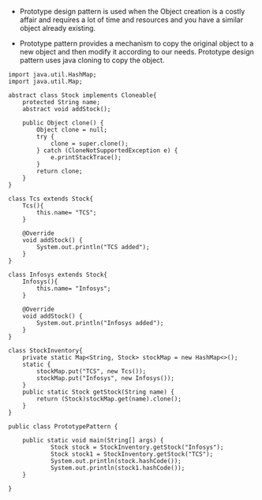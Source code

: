 * Prototype design pattern is used when the Object creation is a costly affair and requires a lot of time and resources and you have a similar object already existing.

* Prototype pattern provides a mechanism to copy the original object to a new object and then modify it according to our needs. Prototype design pattern uses java cloning to copy the object.


```
import java.util.HashMap;
import java.util.Map;

abstract class Stock implements Cloneable{
	protected String name;
	abstract void addStock();
	
	public Object clone() {
		Object clone = null;
		try {
			clone = super.clone();
		} catch (CloneNotSupportedException e) {
			e.printStackTrace();
		}
		return clone;
	}
}
```
```
class Tcs extends Stock{
	Tcs(){
		this.name= "TCS";
	}

	@Override
	void addStock() {
		System.out.println("TCS added");		
	}	
}
```
```
class Infosys extends Stock{
	Infosys(){
		this.name= "Infosys";
	}

	@Override
	void addStock() {
		System.out.println("Infosys added");		
	}	
}
```
```
class StockInventory{
	private static Map<String, Stock> stockMap = new HashMap<>();
	static {
		stockMap.put("TCS", new Tcs());
		stockMap.put("Infosys", new Infosys());
	}
	public static Stock getStock(String name) {
		return (Stock)stockMap.get(name).clone();
	}
}
```
```
public class PrototypePattern {
	
	public static void main(String[] args) {
			Stock stock = StockInventory.getStock("Infosys");
			Stock stock1 = StockInventory.getStock("TCS");
			System.out.println(stock.hashCode());
			System.out.println(stock1.hashCode());
	}

}
```
